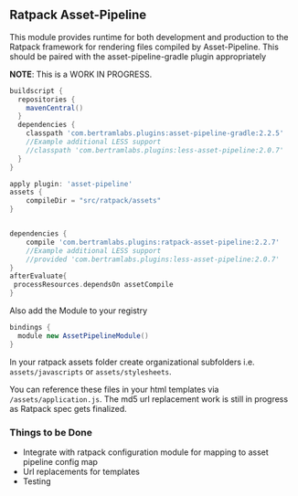 ## Ratpack Asset-Pipeline

This module provides runtime for both development and production to the Ratpack framework for rendering files compiled by Asset-Pipeline. This should be paired with the asset-pipeline-gradle plugin appropriately

**NOTE**: This is a WORK IN PROGRESS. 

```groovy
buildscript {
  repositories {
    mavenCentral()
  }
  dependencies {
    classpath 'com.bertramlabs.plugins:asset-pipeline-gradle:2.2.5'
    //Example additional LESS support
    //classpath 'com.bertramlabs.plugins:less-asset-pipeline:2.0.7'
  }
}

apply plugin: 'asset-pipeline'
assets {
    compileDir = "src/ratpack/assets"
}


dependencies {
	compile 'com.bertramlabs.plugins:ratpack-asset-pipeline:2.2.7'
	//Example additional LESS support
    //provided 'com.bertramlabs.plugins:less-asset-pipeline:2.0.7'
}
afterEvaluate{
 processResources.dependsOn assetCompile
}
```
Also add the Module to your registry

```groovy
bindings {
  module new AssetPipelineModule()
}
```

In your ratpack assets folder create organizational subfolders i.e. `assets/javascripts` or `assets/stylesheets`.

You can reference these files in your html templates via `/assets/application.js`. The md5 url replacement work is still in progress as Ratpack spec gets finalized.

### Things to be Done

* Integrate with ratpack configuration module for mapping to asset pipeline config map
* Url replacements for templates
* Testing